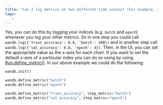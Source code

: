 ```yaml
---
title: "Can I log metrics on two different time scales? (For example, I want to log training accuracy per batch and validation accuracy per epoch.)"
tags:
   - 
---
```


Yes, you can do this by logging your indices (e.g. `batch` and `epoch`) whenever you log your other metrics. So in one step you could call `wandb.log({'train_accuracy': 0.9, 'batch': 200})` and in another step call `wandb.log({'val_accuracy': 0.8, 'epoch': 4})`. Then, in the UI, you can set the appropriate value as the x-axis for each chart. If you want to set the default x-axis of a particular index you can do so using by using [Run.define_metric()](../../ref/python/run.md#define_metric). In our above example we could do the following:

```python
wandb.init()

wandb.define_metric("batch")
wandb.define_metric("epoch")

wandb.define_metric("train_accuracy", step_metric="batch")
wandb.define_metric("val_accuracy", step_metric="epoch")
```